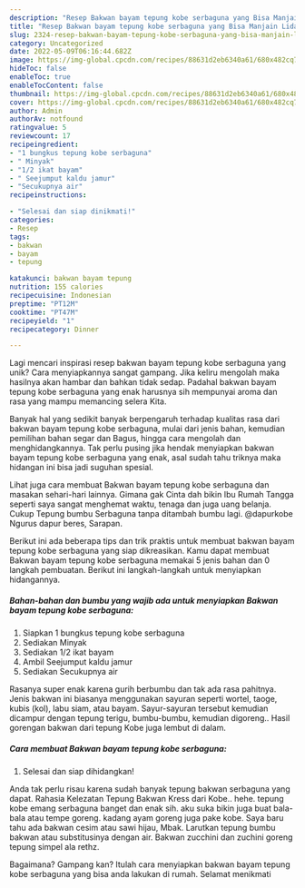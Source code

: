 ```yaml
---
description: "Resep Bakwan bayam tepung kobe serbaguna yang Bisa Manjain Lidah"
title: "Resep Bakwan bayam tepung kobe serbaguna yang Bisa Manjain Lidah"
slug: 2324-resep-bakwan-bayam-tepung-kobe-serbaguna-yang-bisa-manjain-lidah
category: Uncategorized
date: 2022-05-09T06:16:44.682Z
image: https://img-global.cpcdn.com/recipes/88631d2eb6340a61/680x482cq70/bakwan-bayam-tepung-kobe-serbaguna-foto-resep-utama.jpg
hideToc: false
enableToc: true
enableTocContent: false
thumbnail: https://img-global.cpcdn.com/recipes/88631d2eb6340a61/680x482cq70/bakwan-bayam-tepung-kobe-serbaguna-foto-resep-utama.jpg
cover: https://img-global.cpcdn.com/recipes/88631d2eb6340a61/680x482cq70/bakwan-bayam-tepung-kobe-serbaguna-foto-resep-utama.jpg
author: Admin
authorAv: notfound
ratingvalue: 5
reviewcount: 17
recipeingredient:
- "1 bungkus tepung kobe serbaguna"
- " Minyak"
- "1/2 ikat bayam"
- " Seejumput kaldu jamur"
- "Secukupnya air"
recipeinstructions:

- "Selesai dan siap dinikmati!"
categories:
- Resep
tags:
- bakwan
- bayam
- tepung

katakunci: bakwan bayam tepung 
nutrition: 155 calories
recipecuisine: Indonesian
preptime: "PT12M"
cooktime: "PT47M"
recipeyield: "1"
recipecategory: Dinner

---
```





Lagi mencari inspirasi resep bakwan bayam tepung kobe serbaguna yang unik? Cara menyiapkannya sangat gampang. Jika keliru mengolah maka hasilnya akan hambar dan bahkan tidak sedap. Padahal bakwan bayam tepung kobe serbaguna yang enak harusnya sih mempunyai aroma dan rasa yang mampu memancing selera Kita.





Banyak hal yang sedikit banyak berpengaruh terhadap kualitas rasa dari bakwan bayam tepung kobe serbaguna, mulai dari jenis bahan, kemudian pemilihan bahan segar dan Bagus, hingga cara mengolah dan menghidangkannya. Tak perlu pusing jika hendak menyiapkan bakwan bayam tepung kobe serbaguna yang enak,      asal sudah tahu triknya maka hidangan ini bisa jadi suguhan spesial.














Lihat juga cara membuat Bakwan bayam tepung kobe serbaguna dan masakan sehari-hari lainnya. Gimana gak Cinta dah bikin Ibu Rumah Tangga seperti saya sangat menghemat waktu, tenaga dan juga uang belanja. Cukup Tepung bumbu Serbaguna tanpa ditambah bumbu lagi. @dapurkobe Ngurus dapur beres, Sarapan.






Berikut ini ada beberapa tips dan trik praktis untuk membuat bakwan bayam tepung kobe serbaguna yang siap dikreasikan. Kamu dapat membuat Bakwan bayam tepung kobe serbaguna memakai 5 jenis bahan dan 0 langkah pembuatan. Berikut ini langkah-langkah untuk menyiapkan hidangannya.

<!--inarticleads1-->

##### Bahan-bahan dan bumbu yang wajib ada untuk menyiapkan Bakwan bayam tepung kobe serbaguna:

1. Siapkan 1 bungkus tepung kobe serbaguna
1. Sediakan  Minyak
1. Sediakan 1/2 ikat bayam
1. Ambil  Seejumput kaldu jamur
1. Sediakan Secukupnya air


Rasanya super enak karena gurih berbumbu dan tak ada rasa pahitnya. Jenis bakwan ini biasanya menggunakan sayuran seperti wortel, taoge, kubis (kol), labu siam, atau bayam. Sayur-sayuran tersebut kemudian dicampur dengan tepung terigu, bumbu-bumbu, kemudian digoreng.. Hasil gorengan bakwan dari tepung Kobe juga lembut di dalam. 

<!--inarticleads2-->

##### Cara membuat Bakwan bayam tepung kobe serbaguna:


1. Selesai dan siap dihidangkan!

Anda tak perlu risau karena sudah banyak tepung bakwan serbaguna yang dapat. Rahasia Kelezatan Tepung Bakwan Kress dari Kobe.. hehe. tepung kobe emang serbaguna banget dan enak sih. aku suka bikin juga buat bala-bala atau tempe goreng. kadang ayam goreng juga pake kobe. Saya baru tahu ada bakwan cesim atau sawi hijau, Mbak. Larutkan tepung bumbu bakwan atau substitusinya dengan air. Bakwan zucchini dan zuchini goreng tepung simpel ala rethz. 

Bagaimana? Gampang kan? Itulah cara menyiapkan bakwan bayam tepung kobe serbaguna yang bisa anda lakukan di rumah. Selamat menikmati
